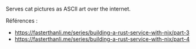 Serves cat pictures as ASCII art over the internet.


Références : 
* https://fasterthanli.me/series/building-a-rust-service-with-nix/part-3
* https://fasterthanli.me/series/building-a-rust-service-with-nix/part-4
